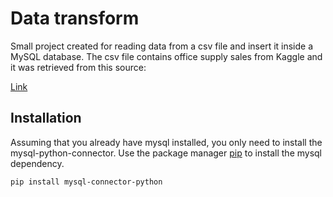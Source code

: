 # Data transform

Small project created for reading data from a csv file and insert it inside a MySQL database. The csv file contains office supply sales from Kaggle and it was retrieved from this source: 

[Link](https://www.kaggle.com/datasets/fmendes/office-supply-sales?resource=download)

## Installation

Assuming that you already have mysql installed, you only need to install the mysql-python-connector.
Use the package manager [pip](https://pip.pypa.io/en/stable/) to install the mysql dependency.

```bash
pip install mysql-connector-python
```
